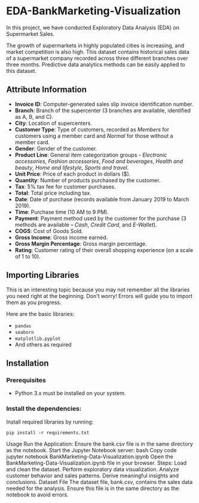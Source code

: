 # EDA-BankMarketing-Visualization

In this project, we have conducted Exploratory Data Analysis (EDA) on Supermarket Sales.

The growth of supermarkets in highly populated cities is increasing, and market competition is also high. This dataset contains historical sales data of a supermarket company recorded across three different branches over three months. Predictive data analytics methods can be easily applied to this dataset.

## Attribute Information  
- **Invoice ID**: Computer-generated sales slip invoice identification number.  
- **Branch**: Branch of the supercenter (3 branches are available, identified as A, B, and C).  
- **City**: Location of supercenters.  
- **Customer Type**: Type of customers, recorded as *Members* for customers using a member card and *Normal* for those without a member card.  
- **Gender**: Gender of the customer.  
- **Product Line**: General item categorization groups - *Electronic accessories*, *Fashion accessories*, *Food and beverages*, *Health and beauty*, *Home and lifestyle*, *Sports and travel*.  
- **Unit Price**: Price of each product in dollars ($).  
- **Quantity**: Number of products purchased by the customer.  
- **Tax**: 5% tax fee for customer purchases.  
- **Total**: Total price including tax.  
- **Date**: Date of purchase (records available from January 2019 to March 2019).  
- **Time**: Purchase time (10 AM to 9 PM).  
- **Payment**: Payment method used by the customer for the purchase (3 methods are available – *Cash*, *Credit Card*, and *E-Wallet*).  
- **COGS**: Cost of Goods Sold.  
- **Gross Income**: Gross income earned.  
- **Gross Margin Percentage**: Gross margin percentage.  
- **Rating**: Customer rating of their overall shopping experience (on a scale of 1 to 10).  

 
## Importing Libraries  
 
This is an interesting topic because you may not remember all the libraries you need right at the beginning. Don't worry! Errors will guide you to import them as you progress.  

Here are the basic libraries:  
- `pandas`  
- `seaborn`  
- `matplotlib.pyplot`  
- And others as required  

 
## Installation

### Prerequisites  
- Python 3.x must be installed on your system.

### Install the dependencies:  
Install required libraries by running:  
 ```
pip install -r requirements.txt
```


Usage
Run the Application:
Ensure the bank.csv file is in the same directory as the notebook.
Start the Jupyter Notebook server:
bash
Copy code
jupyter notebook BankMarketing-Data-Visualization.ipynb
Open the BankMarketing-Data-Visualization.ipynb file in your browser.
Steps:
Load and clean the dataset.
Perform exploratory data visualization.
Analyze customer behavior and sales patterns.
Derive meaningful insights and conclusions.
Dataset File
The dataset file, bank.csv, contains the sales data needed for the analysis. Ensure this file is in the same directory as the notebook to avoid errors.
